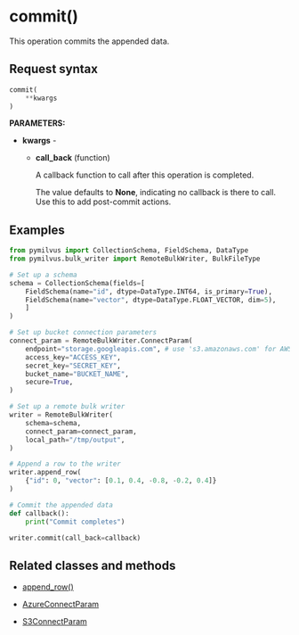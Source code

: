 # commit()

This operation commits the appended data.

## Request syntax

```python
commit(
    **kwargs
)
```

**PARAMETERS:**

- **kwargs** -

    - **call_back** (function)

        A callback function to call after this operation is completed.

        The value defaults to **None**, indicating no callback is there to call. Use this to add post-commit actions.

## Examples

```python
from pymilvus import CollectionSchema, FieldSchema, DataType
from pymilvus.bulk_writer import RemoteBulkWriter, BulkFileType

# Set up a schema
schema = CollectionSchema(fields=[
    FieldSchema(name="id", dtype=DataType.INT64, is_primary=True),
    FieldSchema(name="vector", dtype=DataType.FLOAT_VECTOR, dim=5),
    ]
)

# Set up bucket connection parameters
connect_param = RemoteBulkWriter.ConnectParam(
    endpoint="storage.googleapis.com", # use 's3.amazonaws.com' for AWS
    access_key="ACCESS_KEY",
    secret_key="SECRET_KEY",
    bucket_name="BUCKET_NAME",
    secure=True,
)

# Set up a remote bulk writer
writer = RemoteBulkWriter(
    schema=schema,
    connect_param=connect_param,
    local_path="/tmp/output",
)

# Append a row to the writer
writer.append_row(
    {"id": 0, "vector": [0.1, 0.4, -0.8, -0.2, 0.4]}
)

# Commit the appended data
def callback():
    print("Commit completes")

writer.commit(call_back=callback)
```

## Related classes and methods

- [append_row()](append_row.md)

- [AzureConnectParam](AzureConnectParam.md)

- [S3ConnectParam](S3ConnectParam.md)

